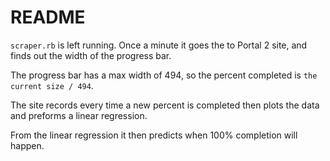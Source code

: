README
======

`scraper.rb` is left running.  Once a minute it goes the to Portal 2 site, and
finds out the width of the progress bar.

The progress bar has a max width of 494, so the percent completed is `the
current size / 494`.

The site records every time a new percent is completed then plots the
data and preforms a linear regression.  

From the linear regression it then predicts when 100% completion will happen.
